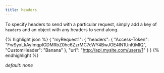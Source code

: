 ```yaml
---
title: headers
---
```


To specify headers to send with a particular request, simply add a key of
`headers` and an object with any headers to send along.

{% highlight json %}
{
    "myRequest1": {
        "headers": {
            "Access-Token": "FwSyxLkAyImqpIGDMRbZ0hc6ZzrMC7cWY4BwJOE4lN1UnKiMlQ",
            "CustomHeader": "Banana"
        },
        "uri": "http://api.mysite.com/users/1"
    }
}
{% endhighlight %}

*default: none*
